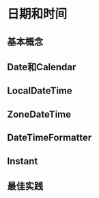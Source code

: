 # 日期和时间

## 基本概念

## Date和Calendar

## LocalDateTime

## ZoneDateTime

## DateTimeFormatter

## Instant

## 最佳实践